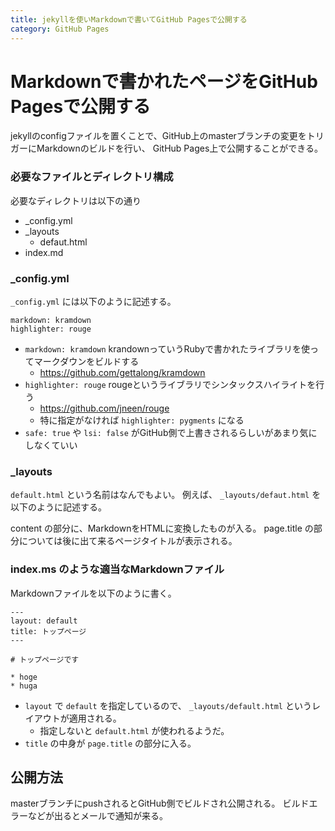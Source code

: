 ```yaml
---
title: jekyllを使いMarkdownで書いてGitHub Pagesで公開する
category: GitHub Pages
---
```


# Markdownで書かれたページをGitHub Pagesで公開する

jekyllのconfigファイルを置くことで、GitHub上のmasterブランチの変更をトリガーにMarkdownのビルドを行い、
GitHub Pages上で公開することができる。


### 必要なファイルとディレクトリ構成

必要なディレクトリは以下の通り

* _config.yml
* _layouts
  * defaut.html
* index.md

### _config.yml

`_config.yml` には以下のように記述する。

```
markdown: kramdown
highlighter: rouge
```

* `markdown: kramdown` krandownっていうRubyで書かれたライブラリを使ってマークダウンをビルドする
  * https://github.com/gettalong/kramdown
* `highlighter: rouge` rougeというライブラリでシンタックスハイライトを行う
  * https://github.com/jneen/rouge
  * 特に指定がなければ `highlighter: pygments` になる
* `safe: true` や `lsi: false` がGitHub側で上書きされるらしいがあまり気にしなくていい


### _layouts

`default.html` という名前はなんでもよい。
例えば、 `_layouts/defaut.html` を以下のように記述する。



content の部分に、MarkdownをHTMLに変換したものが入る。
page.title の部分については後に出て来るページタイトルが表示される。


### index.ms のような適当なMarkdownファイル

Markdownファイルを以下のように書く。

```
---
layout: default
title: トップページ
---

# トップページです

* hoge
* huga
```

* `layout` で `default` を指定しているので、 `_layouts/default.html` というレイアウトが適用される。
  * 指定しないと `default.html` が使われるようだ。
* `title` の中身が `page.title` の部分に入る。


## 公開方法

masterブランチにpushされるとGitHub側でビルドされ公開される。
ビルドエラーなどが出るとメールで通知が来る。
